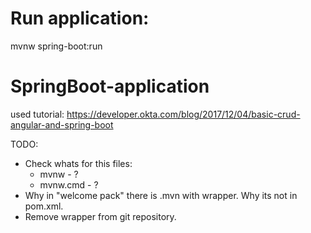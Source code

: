 # Run application:
mvnw spring-boot:run




# SpringBoot-application

used tutorial:
https://developer.okta.com/blog/2017/12/04/basic-crud-angular-and-spring-boot

TODO:
 - Check whats for this files:
   - mvnw - ?
   - mvnw.cmd - ?
 - Why in "welcome pack" there is .mvn with wrapper. Why its not in pom.xml.
 - Remove wrapper from git repository.